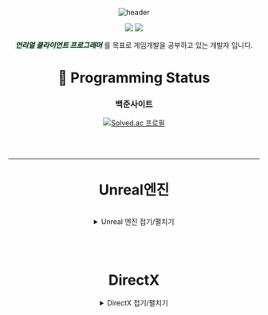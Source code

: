 <div align=center>

![header](https://capsule-render.vercel.app/api?type=wave&color=auto&height=300&section=header&text=SeongYeon%20ReadMe&fontSize=90)

<img src="https://img.shields.io/badge/C++-00599C?style=flat&logo=GitHub&logoColor=white" />
<img src="https://img.shields.io/badge/Unreal-1572B6?style=flat&logo=GitHub&logoColor=white" />


  <span style="background-color:#DCFFE4">  ***언리얼 클라이언트 프로그래머***  </span>
  를 목표로 게임개발을 공부하고 있는 개발자 입니다.


# :eyes: Programming Status

<div align=center>

### 백준사이트
  
[![Solved.ac
프로필](http://mazassumnida.wtf/api/generate_badge?boj=moad6127)](https://solved.ac/profile/moad6127)

</div>

<br/>
<br/>

--------------------------------------------------------------------------------------------------
# Unreal엔진
<br/>

<details><summary>Unreal 엔진 접기/펼치기 </summary>
<p>


## TopDown게임

![TopDownGame](https://github.com/moad6127/Unreal_TopDown/assets/101626318/833f4200-307a-4f6b-a589-b25ca5577954)

<img src="https://img.shields.io/badge/UnrealEngine5-074900?style=flat&logo=GitHub&logoColor=white" />
<img src="https://img.shields.io/badge/SaveGame-A1B2C3?style=flat&logo=GitHub&logoColor=white" />
<img src="https://img.shields.io/badge/Roguelike-07A107?style=flat&logo=GitHub&logoColor=white" />

[TopDown게임](https://github.com/moad6127/Unreal_TopDown)

> 뱀파이어 서바이벌류 TopDown게임  

*주요 기능*
> 로그라이크 게임으로 캐릭터가 죽으면 해당 게임에서 얻은 능력들은 초기화.    
> 타이틀 화면에서 기본적인 능력향상을 진행해 캐릭터를 강화 가능.    
> 저장 기능을 사용해 타이틀 화면에서 강화한 능력들 저장 가능.    
> 캐릭터 위치에 따라서 알맞은 몬스터 생성하기.   
 
## Inventory FPS Game

![ScreenShot00007](https://github.com/user-attachments/assets/cceb26e9-b1c0-426a-941c-34cd79edf7c0)


<img src="https://img.shields.io/badge/UnrealEngine5-074900?style=flat&logo=GitHub&logoColor=white" />
<img src="https://img.shields.io/badge/plugin-0749a0?style=flat&logo=GitHub&logoColor=white" />
<img src="https://img.shields.io/badge/InventorySystem-07A107?style=flat&logo=GitHub&logoColor=white" />
<img src="https://img.shields.io/badge/SaveGame-A1B2C3?style=flat&logo=GitHub&logoColor=white" />

[FPSShooting게임](https://github.com/moad6127/Unreal_FPSShooting)


> FPSShooting게임으로 인벤토리시스템, 장비창시스템등이 존재하며 게임에서 여러가지 아이템을 찾는 게임.   

*주요 기능*    
> 인벤토리, 장비창이 존재해 원하는 아이템 장착 가능.     
> 저장 기능이 존재해 SaveActor를 활용해 탈출하면 인벤토리, 장비창 저장 가능.    
> AI가 캐릭터를 발견시 캐릭터 추적 및 공격 가능.    





## GAS를 사용한 기본 RPG게임


![Main](https://github.com/user-attachments/assets/87dde23b-2cca-4525-86ac-5367b597dfc2)
[GAS를 사용한 TopDownRPG게임](https://github.com/moad6127/TopDownRPG)

<img src="https://img.shields.io/badge/UnrealEngine5-074900?style=flat&logo=GitHub&logoColor=white" />
<img src="https://img.shields.io/badge/GAS-C1B2A3?style=flat&logo=GitHub&logoColor=red" />
<img src="https://img.shields.io/badge/SaveGame-A1B2C3?style=flat&logo=GitHub&logoColor=white" />

>Unreal 엔진의 GAS를 사용해서 기본적인 TopDown형식의 RPG게임 만들기

*주요 기능*

> Unreal 엔진의 GAS를 사용해 캐릭터의 능력치, 스킬 등을 구현.     
> 저장 기능을 사용해 캐릭터의 능력치, 스킬, 레벨등을 저장.    
> 몬스터를 처리해 캐릭터의 레벨을 올려 능력치 증가밎 스킬 활성화 가능.    
> CheckPoint기능을 사용해 맵을 저장해 이미 처리한 몬스터들을 체크 가능.    
> 맵 이동 기능 추가.   


----------------------------------------------------------------------------------------------------------
<br/>

## 멀티플레이 TPS 슈팅 게임
![BlasterGameMode](https://github.com/moad6127/Unreal_MultiPlayShooter/assets/101626318/025dc39e-6d9a-4879-b979-eec4481be2af)
[멀티플레이 TPS 슈팅 게임](https://github.com/moad6127/Unreal_MultiPlayShooter)

<img src="https://img.shields.io/badge/UnrealEngine5-074900?style=flat&logo=GitHub&logoColor=white" />
<img src="https://img.shields.io/badge/MultiPlay-AC493C?style=flat&logo=GitHub&logoColor=white" />
<img src="https://img.shields.io/badge/Shooting-175501?style=flat&logo=GitHub&logoColor=white" />

>스팀 세션을 이용해 Server/Client방식으로 멀티플레이를 할수있도록 만든 3인칭 슈팅 게임

*주요 기능*     

> 스팀 세션을 활용한 멀티플레이 기능.       
> 클라이언트_서버 타입의 멀티플레이 게임.      
> 라인트레이스를 활용한 히트스캔 무기와 발사체를 활용한 무기들.      
> 팀데스매치, 깃발뺏기모드등 여러가지 모드.     

----------------------------------------------------------------------------------------------------------
<br/>

## SimpleRPG게임
![ScreenShot00001](https://github.com/moad6127/Unreal_MultiPlayShooter/assets/101626318/a9ef161a-4a62-4b76-9962-cb4db7ee02ca)

<img src="https://img.shields.io/badge/UnrealEngine5-074900?style=flat&logo=GitHub&logoColor=white" />
<img src="https://img.shields.io/badge/OpenWorld-0749AA?style=flat&logo=GitHub&logoColor=white" />
<img src="https://img.shields.io/badge/InventorySystem-1B6501?style=flat&logo=GitHub&logoColor=white" />

[SimpleRPG게임](https://github.com/moad6127/Unreal_OpenWorldRPG)

>간단한 오픈월드형식의 맵으로 제작된 솔로플레이형 게임

*주요 기능*   

> 랜드이스캐이프를 활용한 오픈월드 맵 제작.      
> 캐릭터의 움직임을 향상된 Input을 사용해 제작.       
> 캐릭터의 이동, 공격, 회피등 다양한 움직임과 IK를 사용한 자연스러운 발 움직임.       
> PawnSensing컴포넌트를 활용한 AI들의 동작.     
> 부서지도록 만들어진 아이템.       
----------------------------------------------------------------------------------------------------
<br/>
<br/>


----------------------------------------------------------------------------------------------------

</p>
</details>

<br/>
<br/>
<br/>

# DirectX
<details><summary> DirectX 접기/펼치기 </summary>
<p>

# 카드 맞추기 게임

![Solitaire_DX](https://github.com/moad6127/Unreal_MultiPlayShooter/assets/101626318/5ba78cdc-1afc-431f-9d32-3fb1f2e524e6)
[카드 맞추기 게임](https://github.com/moad6127/Report/tree/master/DX_Sokoban)

> 선택된 카드2개가 같은문양이면 사라지도록 만든 간단한 게임

# SOKOBAN(창고지기)게임

![Sokoban_DX](https://github.com/moad6127/Unreal_MultiPlayShooter/assets/101626318/6d9cb51a-8646-4c71-845b-a6c44bcc4e33)
[SOKOBAN(창고지기)게임](https://github.com/moad6127/Report/tree/master/DX_Sokoban)
 
> 이동키를 사용해서 상자를 밀어 원하는 위치에 놓으면 되는 게임


</p>
</details>


